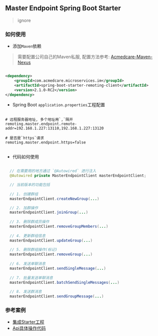 ## Master Endpoint Spring Boot Starter

> ignore


### 如何使用

- 添加`Maven`依赖

> 需要配置公司自己的Maven私服, 配置方法参考: [Acmedcare-Maven-Nexus](http://115.29.47.72:8082/acmedback/Acmedcare-Maven-Nexus)

```xml

<dependency>
    <groupId>com.acmedcare.microservices.im</groupId>
    <artifactId>spring-boot-starter-remoting-client</artifactId>
    <version>2.1.0-RC2</version>
</dependency>

```


- Spring Boot `application.properties`工程配置

```properties

# 远程服务器地址, 多个地址用`,`隔开
remoting.master.endpoint.remote-addr=192.168.1.227:13110,192.168.1.227:13120

# 是否是`https`请求
remoting.master.endpoint.https=false


```


- 代码如何使用

```java
  
  // 在需要用的地方通过 `@Autowired` 进行注入
  @Autowired private MasterEndpointClient masterEndpointClient;

  // 当前版本的功能包括
  
  // 1. 创建群组
  masterEndpointClient.createNewGroup(...)

  // 2. 加群操作  
  masterEndpointClient.joinGroup(...)
  
  // 3. 删除群成员操作
  masterEndpointClient.removeGroupMembers(...)
  
  // 4. 更新群组信息
  masterEndpointClient.updateGroup(...)
  
  // 5. 删除群组操作(标记)
  masterEndpointClient.removeGroup(...)
  
  // 6. 发送单聊消息
  masterEndpointClient.sendSingleMessage(...)
  
  // 7. 批量发送单聊消息
  masterEndpointClient.batchSendSingleMessages(...)
  
  // 8. 发送群消息
  masterEndpointClient.sendGroupMessage(...)

```

### 参考案例

- [集成Starter工程](http://115.29.47.72:8082/acmedback/Acmedcare-NewIM/tree/2.1.x/remoting-clients/remoting-endpoint-client-boot-starter-sample)
- [Api具体操作代码](http://115.29.47.72:8082/acmedback/Acmedcare-NewIM/blob/2.1.x/remoting-clients/remoting-endpoint-client/src/test/java/com/acmedcare/framework/newim/master/endpoint/client/MasterEndpointClientTest.java)


